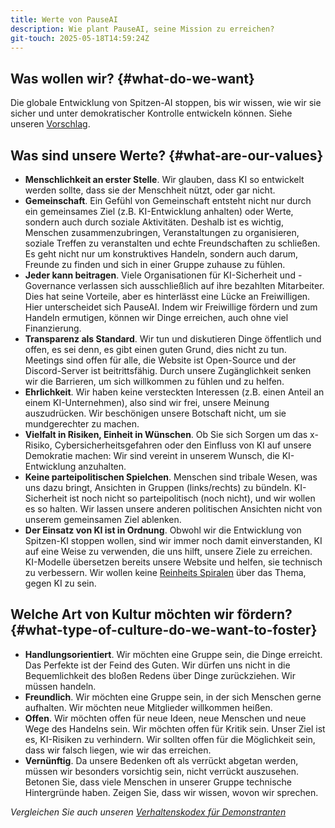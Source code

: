 ```yaml
---
title: Werte von PauseAI
description: Wie plant PauseAI, seine Mission zu erreichen?
git-touch: 2025-05-18T14:59:24Z
---
```

## Was wollen wir? {#what-do-we-want}

Die globale Entwicklung von Spitzen-AI stoppen, bis wir wissen, wie wir sie sicher und unter demokratischer Kontrolle entwickeln können. Siehe unseren [Vorschlag](/proposal).

## Was sind unsere Werte? {#what-are-our-values}

- **Menschlichkeit an erster Stelle**. Wir glauben, dass KI so entwickelt werden sollte, dass sie der Menschheit nützt, oder gar nicht.
- **Gemeinschaft**. Ein Gefühl von Gemeinschaft entsteht nicht nur durch ein gemeinsames Ziel (z.B. KI-Entwicklung anhalten) oder Werte, sondern auch durch soziale Aktivitäten. Deshalb ist es wichtig, Menschen zusammenzubringen, Veranstaltungen zu organisieren, soziale Treffen zu veranstalten und echte Freundschaften zu schließen. Es geht nicht nur um konstruktives Handeln, sondern auch darum, Freunde zu finden und sich in einer Gruppe zuhause zu fühlen.
- **Jeder kann beitragen**. Viele Organisationen für KI-Sicherheit und -Governance verlassen sich ausschließlich auf ihre bezahlten Mitarbeiter. Dies hat seine Vorteile, aber es hinterlässt eine Lücke an Freiwilligen. Hier unterscheidet sich PauseAI. Indem wir Freiwillige fördern und zum Handeln ermutigen, können wir Dinge erreichen, auch ohne viel Finanzierung.
- **Transparenz als Standard**. Wir tun und diskutieren Dinge öffentlich und offen, es sei denn, es gibt einen guten Grund, dies nicht zu tun. Meetings sind offen für alle, die Website ist Open-Source und der Discord-Server ist beitrittsfähig. Durch unsere Zugänglichkeit senken wir die Barrieren, um sich willkommen zu fühlen und zu helfen.
- **Ehrlichkeit**. Wir haben keine versteckten Interessen (z.B. einen Anteil an einem KI-Unternehmen), also sind wir frei, unsere Meinung auszudrücken. Wir beschönigen unsere Botschaft nicht, um sie mundgerechter zu machen.
- **Vielfalt in Risiken, Einheit in Wünschen**. Ob Sie sich Sorgen um das x-Risiko, Cybersicherheitsgefahren oder den Einfluss von KI auf unsere Demokratie machen: Wir sind vereint in unserem Wunsch, die KI-Entwicklung anzuhalten.
- **Keine parteipolitischen Spielchen**. Menschen sind tribale Wesen, was uns dazu bringt, Ansichten in Gruppen (links/rechts) zu bündeln. KI-Sicherheit ist noch nicht so parteipolitisch (noch nicht), und wir wollen es so halten. Wir lassen unsere anderen politischen Ansichten nicht von unserem gemeinsamen Ziel ablenken.
- **Der Einsatz von KI ist in Ordnung**. Obwohl wir die Entwicklung von Spitzen-KI stoppen wollen, sind wir immer noch damit einverstanden, KI auf eine Weise zu verwenden, die uns hilft, unsere Ziele zu erreichen. KI-Modelle übersetzen bereits unsere Website und helfen, sie technisch zu verbessern. Wir wollen keine [Reinheits Spiralen](https://de.wiktionary.org/wiki/Reinheitsspirale) über das Thema, gegen KI zu sein.

## Welche Art von Kultur möchten wir fördern? {#what-type-of-culture-do-we-want-to-foster}

- **Handlungsorientiert**. Wir möchten eine Gruppe sein, die Dinge erreicht. Das Perfekte ist der Feind des Guten. Wir dürfen uns nicht in die Bequemlichkeit des bloßen Redens über Dinge zurückziehen. Wir müssen handeln.
- **Freundlich**. Wir möchten eine Gruppe sein, in der sich Menschen gerne aufhalten. Wir möchten neue Mitglieder willkommen heißen.
- **Offen**. Wir möchten offen für neue Ideen, neue Menschen und neue Wege des Handelns sein. Wir möchten offen für Kritik sein. Unser Ziel ist es, KI-Risiken zu verhindern. Wir sollten offen für die Möglichkeit sein, dass wir falsch liegen, wie wir das erreichen.
- **Vernünftig**. Da unsere Bedenken oft als verrückt abgetan werden, müssen wir besonders vorsichtig sein, nicht verrückt auszusehen. Betonen Sie, dass viele Menschen in unserer Gruppe technische Hintergründe haben. Zeigen Sie, dass wir wissen, wovon wir sprechen.

_Vergleichen Sie auch unseren [Verhaltenskodex für Demonstranten](/protesters-code-of-conduct)_